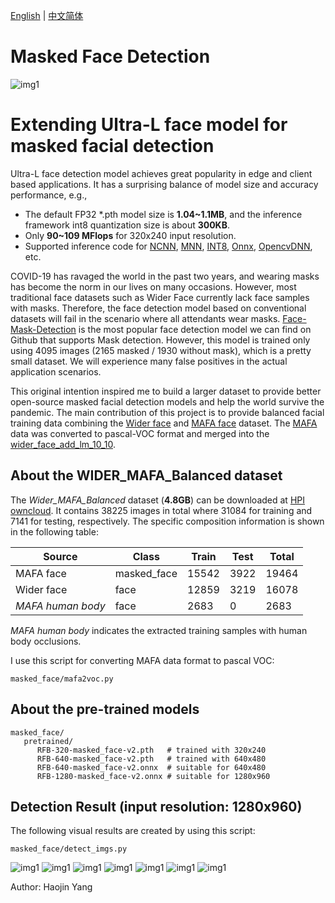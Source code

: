 [English](https://github.com/Linzaer/Ultra-Light-Fast-Generic-Face-Detector-1MB ) | [中文简体](https://github.com/Linzaer/Ultra-Light-Fast-Generic-Face-Detector-1MB/blob/master/README_CN.md)
# Masked Face Detection 

![img1](https://github.com/yanghaojin/Ultra-Light-Fast-Generic-Face-Detector-1MB/blob/master/masked_face/readme_imgs/img4.jpeg)

# Extending Ultra-L face model for masked facial detection

Ultra-L face detection model achieves great popularity in edge and client based applications. It has a surprising balance of model size and accuracy performance, e.g.,
- The default FP32 *.pth model size is **1.04~1.1MB**, and the inference framework int8 quantization size is about **300KB**.
- Only **90~109 MFlops** for 320x240 input resolution.
- Supported inference code for [NCNN](https://github.com/Linzaer/Ultra-Light-Fast-Generic-Face-Detector-1MB/tree/master/ncnn), [MNN](https://github.com/Linzaer/Ultra-Light-Fast-Generic-Face-Detector-1MB/tree/master/MNN), [INT8](https://github.com/Linzaer/Ultra-Light-Fast-Generic-Face-Detector-1MB/tree/master/MNN/model),
[Onnx](https://github.com/Linzaer/Ultra-Light-Fast-Generic-Face-Detector-1MB/tree/master/caffe), [OpencvDNN](https://github.com/Linzaer/Ultra-Light-Fast-Generic-Face-Detector-1MB/blob/master/caffe/ultra_face_opencvdnn_inference.py), etc.

COVID-19 has ravaged the world in the past two years, and wearing masks has become the norm in our lives on many occasions. However, most traditional face datasets such as Wider Face currently lack face samples with masks. Therefore, the face detection model based on conventional datasets will fail in the scenario where all attendants wear masks.
[Face-Mask-Detection](https://github.com/chandrikadeb7/Face-Mask-Detection) is the most popular face detection model we can find on Github that supports Mask detection. 
However, this model is trained only using 4095 images (2165 masked / 1930 without mask), which is a pretty small dataset. 
We will experience many false positives in the actual application scenarios.

This original intention inspired me to build a larger dataset to provide better open-source masked facial detection models and help the world survive the pandemic.
The main contribution of this project is to provide balanced facial training data combining the [Wider face](https://drive.google.com/open?id=1OBY-Pk5hkcVBX1dRBOeLI4e4OCvqJRnH) and [MAFA face](https://imsg.ac.cn/research/maskedface.html) dataset. The [MAFA](https://imsg.ac.cn/research/maskedface.html) data was converted to pascal-VOC format and merged into the [wider_face_add_lm_10_10](https://drive.google.com/open?id=1OBY-Pk5hkcVBX1dRBOeLI4e4OCvqJRnH).

## About the WIDER_MAFA_Balanced dataset
The *Wider_MAFA_Balanced* dataset (**4.8GB**) can be downloaded at [HPI owncloud](https://owncloud.hpi.de/s/L4MUGqrpeENLbSv).
It contains 38225 images in total where 31084 for training and 7141 for testing, respectively.
The specific composition information is shown in the following table:

Source| Class | Train | Test |Total|
----|------|-------|------|-----
MAFA face| masked_face | 15542 | 3922 | 19464 |
Wider face| face | 12859 | 3219 | 16078 |
*MAFA human body* | face | 2683 | 0 |2683
*MAFA human body* indicates the extracted training samples with human body occlusions.  

I use this script for converting MAFA data format to pascal VOC:
```Shell
masked_face/mafa2voc.py
```

## About the pre-trained models
```Shell
masked_face/
   pretrained/
      RFB-320-masked_face-v2.pth   # trained with 320x240
      RFB-640-masked_face-v2.pth   # trained with 640x480
      RFB-640-masked_face-v2.onnx  # suitable for 640x480
      RFB-1280-masked_face-v2.onnx # suitable for 1280x960
```

## Detection Result (input resolution: 1280x960)

The following visual results are created by using this script:
```Shell
masked_face/detect_imgs.py
```
![img1](https://github.com/yanghaojin/Ultra-Light-Fast-Generic-Face-Detector-1MB/blob/master/masked_face/readme_imgs/img1.jpeg)
![img1](https://github.com/yanghaojin/Ultra-Light-Fast-Generic-Face-Detector-1MB/blob/master/masked_face/readme_imgs/img2.jpeg)
![img1](https://github.com/yanghaojin/Ultra-Light-Fast-Generic-Face-Detector-1MB/blob/master/masked_face/readme_imgs/img3.jpg)
![img1](https://github.com/yanghaojin/Ultra-Light-Fast-Generic-Face-Detector-1MB/blob/master/masked_face/readme_imgs/img5.jpeg)
![img1](https://github.com/yanghaojin/Ultra-Light-Fast-Generic-Face-Detector-1MB/blob/master/masked_face/readme_imgs/img6.webp)
![img1](https://github.com/yanghaojin/Ultra-Light-Fast-Generic-Face-Detector-1MB/blob/master/masked_face/readme_imgs/img7.webp)
![img1](https://github.com/yanghaojin/Ultra-Light-Fast-Generic-Face-Detector-1MB/blob/master/masked_face/readme_imgs/img8.jpeg)

Author: Haojin Yang

